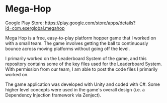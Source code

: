 # Mega-Hop

Google Play Store: https://play.google.com/store/apps/details?id=com.exerglobal.megahop

Mega Hop is a free, easy-to-play platform hopper game that I worked on with a small team. The game involves getting the ball to continuously bounce across moving platforms without going off the level.

I primarily worked on the Leaderboard System of the game, and this repository contains some of the key files used for the Leaderboard System. With permission from our team, I am able to post the code files I primarily worked on.

The game application was developed with Unity and coded with C#. Some higher level concepts were used in the game's overall design (i.e. a Dependency Injection framework via Zenject).
